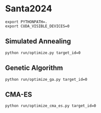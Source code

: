 # Santa2024

```
export PYTHONPATH=.
export CUDA_VISIBLE_DEVICES=0
```

## Simulated Annealing
```
python run/optimize.py target_id=0
```

## Genetic Algorithm
```
python run/optimize_ga.py target_id=0
```

## CMA-ES
```
python run/optimize_cma_es.py target_id=0
```
